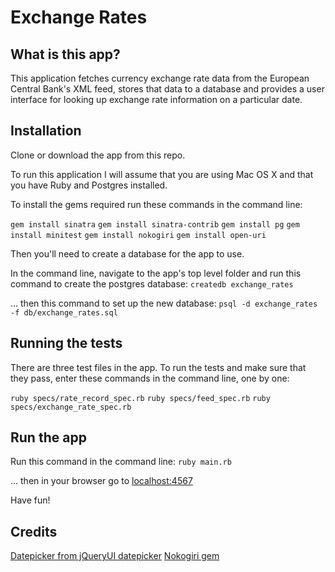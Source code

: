 # Exchange Rates

## What is this app?
This application fetches currency exchange rate data from the European Central Bank's XML feed, stores that data to a database and provides a user interface for looking up exchange rate information on a particular date.

## Installation
Clone or download the app from this repo.

To run this application I will assume that you are using Mac OS X and that you have Ruby and Postgres installed.

To install the gems required run these commands in the command line:

`gem install sinatra`
`gem install sinatra-contrib`
`gem install pg`
`gem install minitest`
`gem install nokogiri`
`gem install open-uri`

Then you'll need to create a database for the app to use.

In the command line, navigate to the app's top level folder and run this command to create the postgres database:
`createdb exchange_rates`

... then this command to set up the new database:
`psql -d exchange_rates -f db/exchange_rates.sql`

## Running the tests
There are three test files in the app. To run the tests and make sure that they pass, enter these commands in the command line, one by one:

`ruby specs/rate_record_spec.rb`
`ruby specs/feed_spec.rb`
`ruby specs/exchange_rate_spec.rb`

## Run the app
Run this command in the command line:
`ruby main.rb`

... then in your browser go to [localhost:4567](localhost:4567)

Have fun!

## Credits
[Datepicker from jQueryUI datepicker](https://jqueryui.com/datepicker/)
[Nokogiri gem](http://www.nokogiri.org/)
